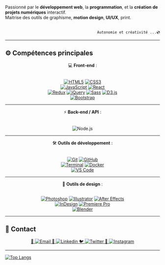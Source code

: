 Passionné par le **développement web**, la **programmation**, et la **création de projets numériques** interactif.<br>
Maitrise des outils de graphisme, **motion design**, **UI/UX**, print.<br><br>

<p align="right"><code>Autonomie et créativité ...💿</code></p>

---

## ⚙️ Compétences principales

<div align="center">💻 <strong>Front-end</strong> :<br><br>
 
[![HTML5](https://img.shields.io/badge/HTML5-E34F26?style=for-the-badge&logo=html5&logoColor=white)](https://developer.mozilla.org/fr/docs/Web/HTML) [![CSS3](https://img.shields.io/badge/CSS3-1572B6?style=for-the-badge&logo=css3&logoColor=white)](https://developer.mozilla.org/fr/docs/Web/CSS)  
[![JavaScript](https://img.shields.io/badge/JavaScript-F7DF1E?style=for-the-badge&logo=javascript&logoColor=black)](https://developer.mozilla.org/fr/docs/Web/JavaScript) [![React](https://img.shields.io/badge/React-61DAFB?style=for-the-badge&logo=react&logoColor=black)](https://reactjs.org/)  
[![Redux](https://img.shields.io/badge/Redux-764ABC?style=for-the-badge&logo=redux&logoColor=white)](https://redux.js.org/) [![jQuery](https://img.shields.io/badge/jQuery-0769AD?style=for-the-badge&logo=jquery&logoColor=white)](https://jquery.com/) [![Sass](https://img.shields.io/badge/Sass-CC6699?style=for-the-badge&logo=sass&logoColor=white)](https://sass-lang.com/) [![D3.js](https://img.shields.io/badge/D3.js-F9A03C?style=for-the-badge&logo=d3.js&logoColor=white)](https://d3js.org/) <br>
[![Bootstrap](https://img.shields.io/badge/Bootstrap-7952B3?style=for-the-badge&logo=bootstrap&logoColor=white)](https://getbootstrap.com/)
</div>

---

 <div align="center">⚡ <strong>Back-end / API</strong> :<br><br>
  
   ![Node.js](https://img.shields.io/badge/Node.js-339933?style=for-the-badge&logo=node.js&logoColor=white)
 </div>
 
---

<div align="center">🛠️ <strong>Outils de développement</strong> :<br><br>

[![Git](https://img.shields.io/badge/Git-F05032?style=for-the-badge&logo=git&logoColor=white)](https://git-scm.com/) [![GitHub](https://img.shields.io/badge/GitHub-181717?style=for-the-badge&logo=github&logoColor=white)](https://github.com/)  
[![Terminal](https://img.shields.io/badge/Terminal-000000?style=for-the-badge&logo=gnubash&logoColor=white)](https://www.gnu.org/software/bash/) [![Docker](https://img.shields.io/badge/Docker-2496ED?style=for-the-badge&logo=docker&logoColor=white)](https://www.docker.com/)  
[![VS Code](https://img.shields.io/badge/VS%20Code-007ACC?style=for-the-badge&logo=visual-studio-code&logoColor=white)](https://code.visualstudio.com/)

</div>

---

<div align="center"> 🎨 <strong>Outils de design</strong> :<br><br>
 
[![Photoshop](https://img.shields.io/badge/Photoshop-31A8FF?style=for-the-badge&logo=adobe-photoshop&logoColor=white)](https://www.adobe.com/products/photoshop.html) [![Illustrator](https://img.shields.io/badge/Illustrator-FF9A00?style=for-the-badge&logo=adobe-illustrator&logoColor=white)](https://www.adobe.com/products/illustrator.html) [![After Effects](https://img.shields.io/badge/After%20Effects-9999FF?style=for-the-badge&logo=adobe-after-effects&logoColor=white)](https://www.adobe.com/products/aftereffects.html)  
[![InDesign](https://img.shields.io/badge/InDesign-FF3366?style=for-the-badge&logo=adobe-indesign&logoColor=white)](https://www.adobe.com/products/indesign.html) [![Premiere Pro](https://img.shields.io/badge/Premiere%20Pro-9900FF?style=for-the-badge&logo=adobe-premiere-pro&logoColor=white)](https://www.adobe.com/products/premiere.html)  
[![Blender](https://img.shields.io/badge/Blender-F5792A?style=for-the-badge&logo=blender&logoColor=white)](https://www.blender.org/)

</div>


---

## 🔗 Contact

<div align="center">
<a href="liamine.djellali@gmail.com" target="_blank">
  📧 <img src="https://img.shields.io/badge/Email-D14836?style=for-the-badge&logo=gmail&logoColor=white" alt="Email">
</a>

<a href="https://linkedin.com/in/liamine-djellali-346588204" target="_blank">
  💼 <img src="https://img.shields.io/badge/LinkedIn-0077B5?style=for-the-badge&logo=linkedin&logoColor=white" alt="Linkedin">
</a>

<a href="https://twitter.com/Liam_D_Signer" target="_blank">
  🐦 <img src="https://img.shields.io/badge/Twitter-1DA1F2?style=for-the-badge&logo=twitter&logoColor=white" alt="Twitter">
</a>

<a href="https://instagram.com/liam_d_signer" target="_blank">
  📸 <img src="https://img.shields.io/badge/Instagram-E4405F?style=for-the-badge&logo=instagram&logoColor=white" alt="Instagram">
</a>
</div>

---

[![Top Langs](https://github-readme-stats.vercel.app/api/top-langs/?username=LiiamD&layout=compact&theme=default&hide_border=true&card_width=445)](https://github.com/IvanHornung)

